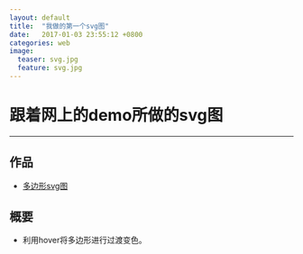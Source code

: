 ```yaml
---
layout: default
title:  "我做的第一个svg图"
date:   2017-01-03 23:55:12 +0800
categories: web
image:
  teaser: svg.jpg
  feature: svg.jpg
---
```

# 跟着网上的demo所做的svg图
---

## 作品
- <a href="https://yangyulin995.github.io/portfolio/svg/">多边形svg图</a>

## 概要
- 利用hover将多边形进行过渡变色。